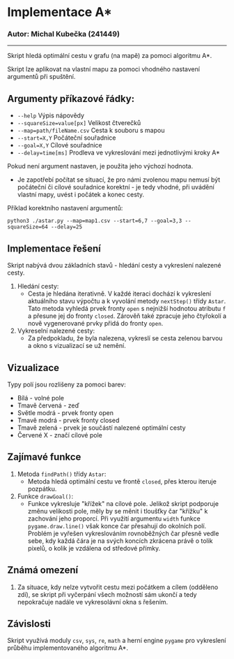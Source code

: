 # Implementace A*
### Autor: Michal Kubečka (241449)
---
Skript hledá optimální cestu v grafu (na mapě) za pomoci algoritmu A*.

Skript lze aplikovat na vlastní mapu za pomoci vhodného nastavení argumentů při spuštění.
## Argumenty příkazové řádky:
* `--help`                      Výpis nápovědy
* `--squareSize=value[px]`      Velikost čtverečků
* `--map=path/fileName.csv`     Cesta k souboru s mapou
* `--start=X,Y`                 Počáteční souřadnice
* `--goal=X,Y`                  Cílové souřadnice
* `--delay=time[ms]`            Prodleva ve vykreslování mezi jednotlivými kroky A*

Pokud není argument nastaven, je použita jeho výchozí hodnota.
* Je zapotřebí počítat se situací, že pro námi zvolenou mapu nemusí být počáteční či cílové souřadnice korektní - je tedy vhodné, při uvádění vlastní mapy, uvést i počátek a konec cesty.

Příklad korektního nastavení argumentů:
```
python3 ./astar.py --map=map1.csv --start=6,7 --goal=3,3 --squareSize=64 --delay=25
```
## Implementace řešení
Skript nabývá dvou základních stavů - hledání cesty a vykreslení nalezené cesty.
1. Hledání cesty:
    * Cesta je hledána iterativně. V každé iteraci dochází k vykreslení aktuálního stavu výpočtu a k vyvolání metody `nextStep()` třídy `Astar`. Tato metoda vyhledá prvek fronty `open` s nejnižší hodnotou atributu `f` a přesune jej do fronty `closed`. Zárověň také zpracuje jeho čtyřokolí a nově vygenerované prvky přidá do fronty `open`.
2. Vykreselní nalezené cesty:
    * Za předpokladu, že byla nalezena, vykreslí se cesta zelenou barvou a okno s vizualizací se už nemění.

## Vizualizace
Typy polí jsou rozlišeny za pomoci barev:
* Bílá - volné pole
* Tmavě červená - zeď
* Světle modrá - prvek fronty open
* Tmavě modrá - prvek fronty closed
* Tmavě zelená - prvek je součástí nalezené optimální cesty
* Červené X - značí cílové pole

## Zajímavé funkce
1. Metoda `findPath()` třídy `Astar`:
    * Metoda hledá optimální cestu ve frontě `closed`, přes kterou iteruje pozpátku.
2. Funkce `drawGoal()`:
    * Funkce vykresluje "křížek" na cílové pole. Jelikož skript podporuje změnu velikosti pole, měly by se měnit i tloušťky čar "křížku" k zachování jeho proporcí. Při využití argumentu `width` funkce `pygame.draw.line()` však konce čar přesahují do okolních polí. Problém je vyřešen vykreslováním rovnoběžných čar přesně vedle sebe, kdy každá čára je na svých koncích zkrácena právě o tolik pixelů, o kolik je vzdálena od středové přímky.

## Známá omezení
1. Za situace, kdy nelze vytvořit cestu mezi počátkem a cílem (odděleno zdí), se skript při vyčerpání všech možností sám ukončí a tedy nepokračuje nadále ve vykresolávní okna s řešením.

## Závislosti
Skript využívá moduly `csv`, `sys`, `re`, `math` a herní engine `pygame` pro vykreslení průběhu implementovaného algoritmu A*. 